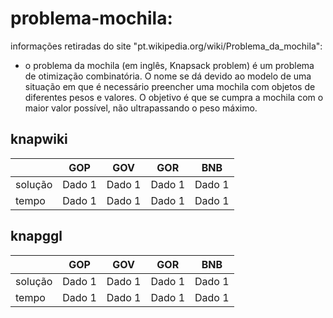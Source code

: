 # problema-mochila:

informações retiradas do site "pt.wikipedia.org/wiki/Problema_da_mochila":

- o problema da mochila (em inglês, Knapsack problem) é um problema de otimização combinatória. O nome se dá devido ao modelo de uma situação em que é necessário preencher uma mochila com objetos de diferentes pesos e valores. O objetivo é que se cumpra a mochila com o maior valor possível, não ultrapassando o peso máximo.

## knapwiki

|  | GOP | GOV | GOR | BNB |
|-------------|-------------|-------------|-------------|-------------|
| solução     | Dado 1      | Dado 1      | Dado 1      | Dado 1      |
| tempo       | Dado 1      | Dado 1      | Dado 1      | Dado 1      |

## knapggl

|  | GOP | GOV | GOR | BNB |
|-------------|-------------|-------------|-------------|-------------|
| solução     | Dado 1      | Dado 1      | Dado 1      | Dado 1      |
| tempo       | Dado 1      | Dado 1      | Dado 1      | Dado 1      |
